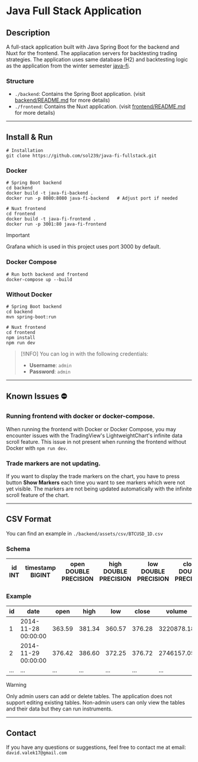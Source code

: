 # Java Full Stack Application

## Description

A full-stack application built with Java Spring Boot for the backend and Nuxt for the frontend. The appliacation servers for backtesting trading strategies.
The application uses same database (H2) and backtesting logic as the application from the winter semester [java-fi](https://github.com/sol239/java-fi).

### Structure
- `./backend`: Contains the Spring Boot application. (visit [backend/README.md](./backend/README.md) for more details)
- `./frontend`: Contains the Nuxt application. (visit [frontend/README.md](./frontend/README.md) for more details)


---

## Install & Run

```shell
# Installation
git clone https://github.com/sol239/java-fi-fullstack.git
```


### Docker

```shell
# Spring Boot backend
cd backend
docker build -t java-fi-backend .
docker run -p 8080:8080 java-fi-backend   # Adjust port if needed
```

```shell
# Nuxt frontend
cd frontend
docker build -t java-fi-frontend . 
docker run -p 3001:80 java-fi-frontend 
```

> [!IMPORTANT]  
> Grafana which is used in this project uses port 3000 by default.

### Docker Compose

```shell
# Run both backend and frontend
docker-compose up --build
```


### Without Docker
```shell
# Spring Boot backend
cd backend
mvn spring-boot:run
```

```shell
# Nuxt frontend
cd frontend
npm install
npm run dev
```

> [!INFO]
> You can log in with the following credentials:
> - **Username**: `admin`
> - **Password**: `admin`

---

## Known Issues ⛔

### Running frontend with docker or docker-compose.

When running the frontend with Docker or Docker Compose, you may encounter issues with the TradingView's LightweightChart's infinite data scroll feature.
This issue in not present when running the frontend without Docker with `npm run dev`.

### Trade markers are not updating.

If you want to display the trade markers on the chart, you have to press button **Show Markers** each time you want to see markers which were not yet visible.
The markers are not being updated automatically with the infinite scroll feature of the chart.

---

## CSV Format

You can find an example in `./backend/assets/csv/BTCUSD_1D.csv`

### Schema

| id INT | timestamp BIGINT | open DOUBLE PRECISION | high DOUBLE PRECISION | low DOUBLE PRECISION | close DOUBLE PRECISION | volume DOUBLE PRECISION | date TIMESTAMP |
|--------|------------------|-----------------------|-----------------------|----------------------|------------------------|-------------------------|----------------|

### Example

| id  | date                | open   | high   | low    | close  | volume     | timestamp  |
|-----|---------------------|--------|--------|--------|--------|------------|------------|
| 1   | 2014-11-28 00:00:00 | 363.59 | 381.34 | 360.57 | 376.28 | 3220878.18 | 1417132800 |
| 2   | 2014-11-29 00:00:00 | 376.42 | 386.60 | 372.25 | 376.72 | 2746157.05 | 1417219200 |
| ... | ...                 | ...    | ...    | ...    | ...    | ...        | ...        |

> [!WARNING]  
> Only admin users can add or delete tables. The application does not support editing existing tables.
> Non-admin users can only view the tables and their data but they can run instruments.

---

## Contact

If you have any questions or suggestions, feel free to contact me at email: `david.valek17@gmail.com`